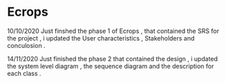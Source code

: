# Ecrops

10/10/2020 Just finshed the phase 1 of Ecrops , that contained the SRS for the project , i updated the User characteristics , Stakeholders and conculosion .

14/11/2020 Just finished the phase 2 that contained the design , i updated the system level diagram , the sequence diagram and the description for each class .
